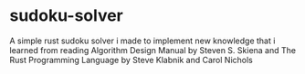 # sudoku-solver
A simple rust sudoku solver i made to implement new knowledge that i learned from reading Algorithm Design Manual by Steven S. Skiena and The Rust Programming Language
by Steve Klabnik and Carol Nichols
